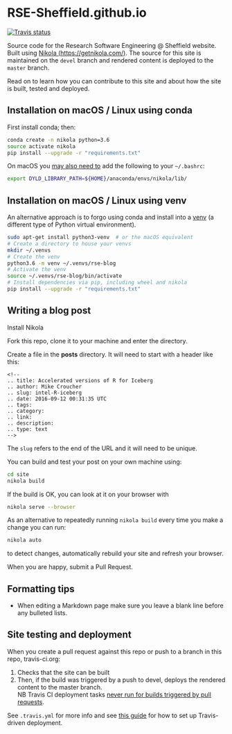 # RSE-Sheffield.github.io

[![Travis status](https://travis-ci.org/RSE-Sheffield/RSE-Sheffield.github.io.svg?branch=devel)](https://travis-ci.org/RSE-Sheffield/RSE-Sheffield.github.io)

Source code for the Research Software Engineering @ Sheffield website. Built using [Nikola (https://getnikola.com/)](https://getnikola.com/).
The source for this site is maintained on the `devel` branch and 
rendered content is deployed to the `master` branch.

Read on to learn how you can contribute to this site and about how the site is built, tested and deployed.

## Installation on macOS / Linux using conda

First install conda; then:

```bash
conda create -n nikola python=3.6
source activate nikola
pip install --upgrade -r "requirements.txt"
```

On macOS you [may also need to](http://stackoverflow.com/questions/23172384/lxml-runtime-error-reason-incompatible-library-version-etree-so-requires-vers<Paste>) add the following to your `~/.bashrc`:

```bash
export DYLD_LIBRARY_PATH=${HOME}/anaconda/envs/nikola/lib/
```

## Installation on macOS / Linux using venv

An alternative approach is to forgo using conda and install into a [venv](https://docs.python.org/3/library/venv.html) (a different type of Python virtual environment).

```bash
sudo apt-get install python3-venv  # or the macOS equivalent
# Create a directory to house your venvs
mkdir ~/.venvs
# Create the venv
python3.6 -m venv ~/.venvs/rse-blog
# Activate the venv
source ~/.venvs/rse-blog/bin/activate
# Install dependencies via pip, including wheel and nikola
pip install --upgrade -r "requirements.txt"
```

## Writing a blog post

Install Nikola

Fork this repo, clone it to your machine and enter the directory.

Create a file in the **posts** directory. It will need to start with a header like this: 

```
<!--
.. title: Accelerated versions of R for Iceberg
.. author: Mike Croucher
.. slug: intel-R-iceberg
.. date: 2016-09-12 00:31:35 UTC
.. tags:
.. category:
.. link:
.. description:
.. type: text
-->
```

The `slug` refers to the end of the URL and it will need to be unique.

You can build and test your post on your own machine using:

```bash
cd site
nikola build
```

If the build is OK, you can look at it on your browser with 

```bash
nikola serve --browser
```

As an alternative to repeatedly running `nikola build` every time you make a change you can run:

```bash
nikola auto
```

to detect changes, automatically rebuild your site and refresh your browser.

When you are happy, submit a Pull Request.

## Formatting tips

* When editing a Markdown page make sure you leave a blank line before any bulleted lists.

## Site testing and deployment

When you create a pull request against this repo
or push to a branch in this repo, travis-ci.org:

 1. Checks that the site can be built
 2. Then, if the build was triggered by a push to devel, deploys the rendered content to the master branch.  
    NB Travis CI deployment tasks [never run for builds triggered by pull requests](https://docs.travis-ci.com/user/deployment#pull-requests).

See `.travis.yml` for more info and see [this guide](https://medium.com/@bezgachev/6-simple-steps-to-automatically-test-and-deploy-your-javascript-app-to-github-pages-c4c32a34bcb1) 
for how to set up Travis-driven deployment.
